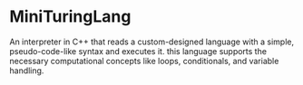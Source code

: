 # MiniTuringLang
An interpreter in C++ that reads a custom-designed language with a simple, pseudo-code-like syntax and executes it. this language supports the necessary computational concepts like loops, conditionals, and variable handling.
